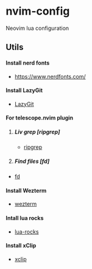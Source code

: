 # nvim-config
Neovim lua configuration

## Utils

#### Install nerd fonts

- https://www.nerdfonts.com/


#### Install LazyGit

- [LazyGit](https://github.com/jesseduffield/lazygit)

#### For telescope.nvim plugin

 1) ##### Liv grep [ripgrep]

    - [ripgrep](https://github.com/BurntSushi/ripgrep)

 2) ##### Find files [fd] 
    
   - [fd](https://github.com/sharkdp/fd) 

#### Install Wezterm

  - [wezterm](https://github.com/wez/wezterm)
  
#### Intall lua rocks

  - [lua-rocks](https://luarocks.org/)

#### Install xClip

- [xclip](https://github.com/astrand/xclip)


